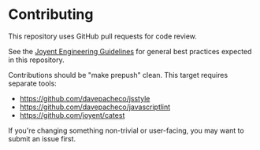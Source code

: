 # Contributing

This repository uses GitHub pull requests for code review.

See the [Joyent Engineering
Guidelines](https://github.com/joyent/eng/blob/master/docs/index.md) for general
best practices expected in this repository.

Contributions should be "make prepush" clean.  This target requires separate
tools:

* https://github.com/davepacheco/jsstyle
* https://github.com/davepacheco/javascriptlint
* https://github.com/joyent/catest

If you're changing something non-trivial or user-facing, you may want to submit
an issue first.

